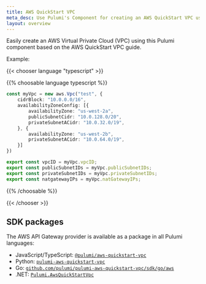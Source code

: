 ```yaml
---
title: AWS QuickStart VPC
meta_desc: Use Pulumi's Component for creating an AWS QuickStart VPC using infrastructure as code.
layout: overview
---
```


Easily create an AWS Virtual Private Cloud (VPC) using this Pulumi component based on the AWS QuickStart VPC guide.

Example:

{{< chooser language "typescript" >}}

{{% choosable language typescript %}}

```typescript
const myVpc = new aws.Vpc("test", {
    cidrBlock: "10.0.0.0/16",
    availabilityZoneConfig: [{
        availabilityZone: "us-west-2a",
        publicSubnetCidr: "10.0.128.0/20",
        privateSubnetACidr: "10.0.32.0/19",
    }, {
        availabilityZone: "us-west-2b",
        privateSubnetACidr: "10.0.64.0/19",
    }]
})

export const vpcID = myVpc.vpcID;
export const publicSubnetIDs = myVpc.publicSubnetIDs;
export const privateSubnetIDs = myVpc.privateSubnetIDs;
export const natgatewayIPs = myVpc.natGatewayIPs;
```

{{% /choosable %}}

{{< /chooser >}}

## SDK packages

The AWS API Gateway provider is available as a package in all Pulumi languages:

* JavaScript/TypeScript: [`@pulumi/aws-quickstart-vpc`](https://www.npmjs.com/package/@pulumi/aws-quickstart-vpc)
* Python: [`pulumi-aws-quickstart-vpc`](https://pypi.org/project/pulumi-aws-quickstart-vpc/)
* Go: [`github.com/pulumi/pulumi-aws-quickstart-vpc/sdk/go/aws`](https://github.com/pulumi/pulumi-aws-quickstart-vpc)
* .NET: [`Pulumi.AwsQuickStartVpc`](https://www.nuget.org/packages/Pulumi.AwsQuickStartVpc)
